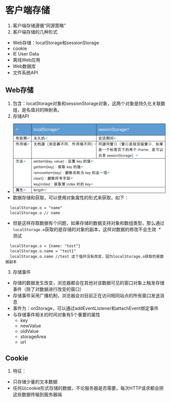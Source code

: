 # 客户端存储
1. 客户端存储遵循“同源策略”
2. 客户端存储的几种形式
* Web存储：localStorage和sessionStorage
* cookie
* IE User Data
* 离线Web应用
* Web数据库
* 文件系统API

## Web存储
1. 包含：localStorage对象和sessionStorage对象，这两个对象是持久化关联数组，是名值对的映射表。
2. 存储API
* ![存储API](../images/Storage.png)
* 数据存储和获取，可以使用对象属性的形式来获取，如下：
```
  localStorage.o = "name"
  localStorage.o // name
```
* 但是这样存取数据有个问题，如果存储的数据支持对象和数组类型，那么通过`localStorage.o`获取的是存储的对象的副本，这样对数据的修改不会生效
  * 测试
```
  localStorage.o = {name: "test"}
  localStorage.o.name = "test1"
  localStorage.o.name //test 这个值并没有改变，因为localStorage.o获取的是数据副本
```
  
3. 存储事件
* 存储的数据发生改变，浏览器都会在其他对该数据可见的窗口对象上触发存储事件（除了对数据进行改变的窗口）
* 存储事件采用广播机制，浏览器会对目前正在访问相同站点的所有窗口发送消息
* 事件为：onStorage，可以通过addEventListener和attachEvent绑定事件
* 与存储事件相关的时间对象有5个重要的属性
  * key
  * newValue
  * oldValue
  * storageArea
  * url
  
## Cookie
1. 特征：
* 只存储少量的文本数据
* 任何以cookie形式存储的数据，不论服务器是否需要，每次HTTP请求都会把这些数据传输到服务器端
